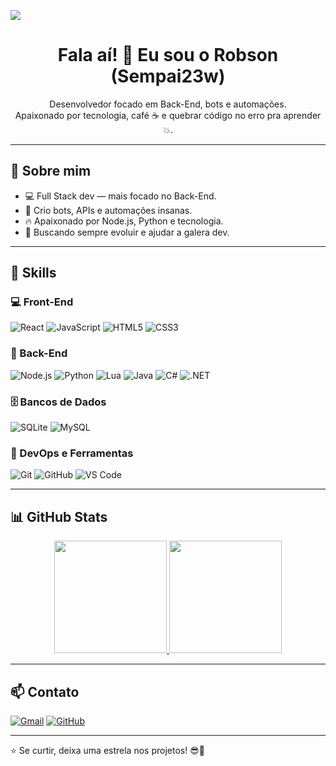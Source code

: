 ![](https://komarev.com/ghpvc/?username=sempai23w&color=006bed)

<h1 align="center">Fala aí! 👋 Eu sou o Robson (Sempai23w)</h1>

<p align="center">
Desenvolvedor focado em Back-End, bots e automações.<br/>
Apaixonado por tecnologia, café ☕ e quebrar código no erro pra aprender 💥.<br/>
</p>

---

## 🚀 Sobre mim

- 💻 Full Stack dev — mais focado no Back-End.
- 🤖 Crio bots, APIs e automações insanas.
- 🔥 Apaixonado por Node.js, Python e tecnologia.
- 🎯 Buscando sempre evoluir e ajudar a galera dev.

---

## 🧠 Skills

### 💻 Front-End

![React](https://img.shields.io/badge/-React-61DAFB?style=flat&logo=react&logoColor=black)
![JavaScript](https://img.shields.io/badge/-JavaScript-F7DF1E?style=flat&logo=javascript&logoColor=black)
![HTML5](https://img.shields.io/badge/-HTML5-E34F26?style=flat&logo=html5&logoColor=white)
![CSS3](https://img.shields.io/badge/-CSS3-1572B6?style=flat&logo=css3)

### 🔗 Back-End

![Node.js](https://img.shields.io/badge/-Node.js-339933?style=flat&logo=node.js&logoColor=white)
![Python](https://img.shields.io/badge/-Python-3776AB?style=flat&logo=python&logoColor=white)
![Lua](https://img.shields.io/badge/-Lua-2C2D72?style=flat&logo=lua&logoColor=white)
![Java](https://img.shields.io/badge/-Java-007396?style=flat&logo=java&logoColor=white)
![C#](https://img.shields.io/badge/-CSharp-239120?style=flat&logo=csharp&logoColor=white)
![.NET](https://img.shields.io/badge/-.NET-512BD4?style=flat&logo=dotnet&logoColor=white)

### 🗄️ Bancos de Dados

![SQLite](https://img.shields.io/badge/-SQLite-003B57?style=flat&logo=sqlite&logoColor=white)
![MySQL](https://img.shields.io/badge/-MySQL-4479A1?style=flat&logo=mysql&logoColor=white)

### 🚀 DevOps e Ferramentas

![Git](https://img.shields.io/badge/-Git-F05032?style=flat&logo=git&logoColor=white)
![GitHub](https://img.shields.io/badge/-GitHub-181717?style=flat&logo=github)
![VS Code](https://img.shields.io/badge/-VS%20Code-007ACC?style=flat&logo=visual-studio-code&logoColor=white)

---

## 📊 GitHub Stats

<div align="center">
  <a href="https://github.com/sempai23w">
    <img height="180em" src="https://github-readme-stats.vercel.app/api?username=sempai23w&show_icons=true&theme=dracula"/>
    <img height="180em" src="https://github-readme-stats.vercel.app/api/top-langs/?username=sempai23w&layout=compact&langs_count=7&theme=dracula"/>
  </a>
</div>

---

## 📫 Contato

[![Gmail](https://img.shields.io/badge/-robsonjosecorreacarvalho@gmail.com-006bed?style=flat-square&logo=Gmail&logoColor=white&link=mailto:robsonjosecorreacarvalho@gmail.com)](mailto:robsonjosecorreacarvalho@gmail.com)
[![GitHub](https://img.shields.io/github/followers/sempai23w?label=follow&style=social)](https://github.com/sempai23w)

---

⭐ Se curtir, deixa uma estrela nos projetos! 😎🚀
